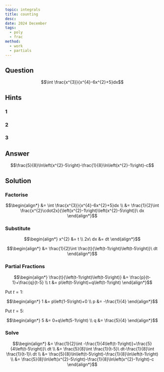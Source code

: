 ```yaml
---
topic: integrals
title: counting
desc: 
date: 2024 December
tags:
  - poly
  - frac
method:
  - work
  - partials
---
```



## Question
```math
\int \frac{x^{3}}{x^{4}-6x^{2}+5}dx
```


## Hints

### 1

### 2

### 3


## Answer
```math
\frac{5}{8}\ln\left(x^{2}-5\right)-\frac{1}{8}\ln\left(x^{2}-1\right)-c
```


## Solution

### Factorise
```math
\begin{align*}
  &= \int \frac{x^{3}}{x^{4}-6x^{2}+5}dx
  \\ &= \frac{1}{2}\int \frac{x^{2}\cdot2x}{\left(x^{2}-1\right)\left(x^{2}-5\right)}\ dx
\end{align*}
```

### Substitute
```math
\begin{align*}
  x^{2} &= t
  \\ 2x\ dx &= dt
\end{align*}
```

```math
\begin{align*}
  &= \frac{1}{2}\int \frac{t}{\left(t-1\right)\left(t-5\right)}\ dt
\end{align*}
```

### Partial Fractions
```math
\begin{align*}
  \frac{t}{\left(t-1\right)\left(t-5\right)} &= \frac{p}{t-1}+\frac{q}{t-5}
  \\ t &= p\left(t-5\right)+q\left(t-1\right)
\end{align*}
```

Put $t = 1$:

```math
\begin{align*}
  1 &= p\left(1-5\right)+0
  \\ p &= -\frac{1}{4}
\end{align*}
```

Put $t = 5$:

```math
\begin{align*}
  5 &= 0+q\left(5-1\right)
  \\ q &= \frac{5}{4}
\end{align*}
```

### Solve
```math
\begin{align*}
  &= \frac{1}{2}\int -\frac{1}{4\left(t-1\right)}+\frac{5}{4\left(t-5\right)}\ dt
  \\ &= \frac{5}{8}\int \frac{1}{t-5}\ dt-\frac{1}{8}\int \frac{1}{t-1}\ dt
  \\ &= \frac{5}{8}\ln\left(t-5\right)-\frac{1}{8}\ln\left(t-1\right)
  \\ &= \frac{5}{8}\ln\left(x^{2}-5\right)-\frac{1}{8}\ln\left(x^{2}-1\right)-c
\end{align*}
```
